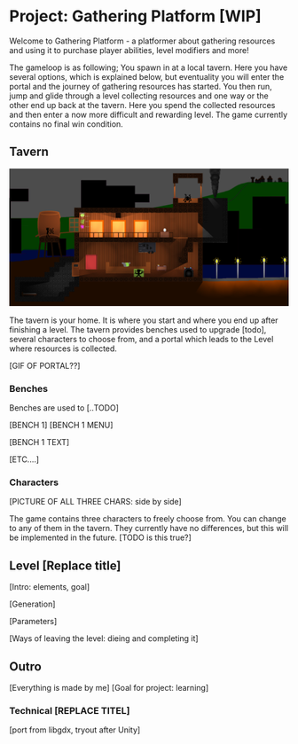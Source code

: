 # Project: Gathering Platform [WIP]

Welcome to Gathering Platform - a platformer about gathering resources and using it to purchase player abilities, level modifiers and more!

The gameloop is as following; You spawn in at a local tavern. Here you have several options, which is explained below, but eventuality you will enter the portal and the journey of gathering resources has started. You then run, jump and glide through a level collecting resources and one way or the other end up back at the tavern. Here you spend the collected resources and then enter a now more difficult and rewarding level. The game currently contains no final win condition.

## Tavern

![IMAGE OF TAVERN](https://github.com/judo347/Project-GatheringPlatform/blob/master/GIFS/img/homebase.PNG)

The tavern is your home. It is where you start and where you end up after finishing a level. The tavern provides benches used to upgrade [todo], several characters to choose from, and a portal which leads to the Level where resources is collected.

[GIF OF PORTAL??]

### Benches

Benches are used to [..TODO]

[BENCH 1] [BENCH 1 MENU]

[BENCH 1 TEXT]

[ETC....]

### Characters

[PICTURE OF ALL THREE CHARS: side by side]

The game contains three characters to freely choose from. You can change to any of them in the tavern. They currently have no differences, but this will be implemented in the future. [TODO is this true?]

## Level [Replace title]

[Intro: elements, goal]

[Generation]

[Parameters]

[Ways of leaving the level: dieing and completing it]



## Outro

[Everything is made by me] [Goal for project: learning]

### Technical [REPLACE TITEL]

[port from libgdx, tryout after Unity]